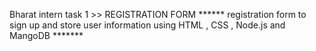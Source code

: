 Bharat intern task 1 >> REGISTRATION FORM
****** registration form to sign up and store user information using HTML , CSS , Node.js and MangoDB *******
